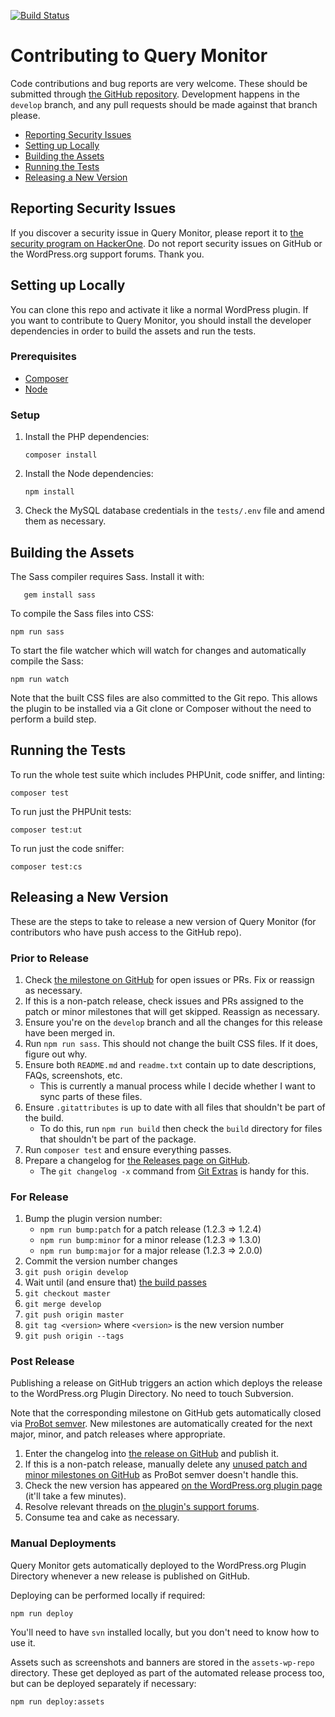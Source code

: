 [![Build Status](https://img.shields.io/badge/build-passing-brightgreen.svg?style=flat-square)](https://github.com/johnbillion/query-monitor/actions)

# Contributing to Query Monitor

Code contributions and bug reports are very welcome. These should be submitted through [the GitHub repository](https://github.com/johnbillion/query-monitor). Development happens in the `develop` branch, and any pull requests should be made against that branch please.

* [Reporting Security Issues](#reporting-security-issues)
* [Setting up Locally](#setting-up-locally)
* [Building the Assets](#building-the-assets)
* [Running the Tests](#running-the-tests)
* [Releasing a New Version](#releasing-a-new-version)

## Reporting Security Issues

If you discover a security issue in Query Monitor, please report it to [the security program on HackerOne](https://hackerone.com/johnblackbourn). Do not report security issues on GitHub or the WordPress.org support forums. Thank you.

## Setting up Locally

You can clone this repo and activate it like a normal WordPress plugin. If you want to contribute to Query Monitor, you should install the developer dependencies in order to build the assets and run the tests.

### Prerequisites

* [Composer](https://getcomposer.org/)
* [Node](https://nodejs.org/)

### Setup

1. Install the PHP dependencies:

       composer install

2. Install the Node dependencies:

       npm install

3. Check the MySQL database credentials in the `tests/.env` file and amend them as necessary.

## Building the Assets

The Sass compiler requires Sass. Install it with:

       gem install sass

To compile the Sass files into CSS:

	npm run sass

To start the file watcher which will watch for changes and automatically compile the Sass:

	npm run watch

Note that the built CSS files are also committed to the Git repo. This allows the plugin to be installed via a Git clone or Composer without the need to perform a build step.

## Running the Tests

To run the whole test suite which includes PHPUnit, code sniffer, and linting:

	composer test

To run just the PHPUnit tests:

	composer test:ut

To run just the code sniffer:

	composer test:cs

## Releasing a New Version

These are the steps to take to release a new version of Query Monitor (for contributors who have push access to the GitHub repo).

### Prior to Release

1. Check [the milestone on GitHub](https://github.com/johnbillion/query-monitor/milestones) for open issues or PRs. Fix or reassign as necessary.
1. If this is a non-patch release, check issues and PRs assigned to the patch or minor milestones that will get skipped. Reassign as necessary.
1. Ensure you're on the `develop` branch and all the changes for this release have been merged in.
1. Run `npm run sass`. This should not change the built CSS files. If it does, figure out why.
1. Ensure both `README.md` and `readme.txt` contain up to date descriptions, FAQs, screenshots, etc.
   - This is currently a manual process while I decide whether I want to sync parts of these files.
1. Ensure `.gitattributes` is up to date with all files that shouldn't be part of the build.
   - To do this, run `npm run build` then check the `build` directory for files that shouldn't be part of the package.
1. Run `composer test` and ensure everything passes.
1. Prepare a changelog for [the Releases page on GitHub](https://github.com/johnbillion/query-monitor/releases).
   - The `git changelog -x` command from [Git Extras](https://github.com/tj/git-extras) is handy for this.

### For Release

1. Bump the plugin version number:
   - `npm run bump:patch` for a patch release (1.2.3 => 1.2.4)
   - `npm run bump:minor` for a minor release (1.2.3 => 1.3.0)
   - `npm run bump:major` for a major release (1.2.3 => 2.0.0)
1. Commit the version number changes
1. `git push origin develop`
1. Wait until (and ensure that) [the build passes](https://github.com/johnbillion/query-monitor/actions)
1. `git checkout master`
1. `git merge develop`
1. `git push origin master`
1. `git tag <version>` where `<version>` is the new version number
1. `git push origin --tags`

### Post Release

Publishing a release on GitHub triggers an action which deploys the release to the WordPress.org Plugin Directory. No need to touch Subversion.

Note that the corresponding milestone on GitHub gets automatically closed via [ProBot semver](https://github.com/apps/probot-semver). New milestones are automatically created for the next major, minor, and patch releases where appropriate.

1. Enter the changelog into [the release on GitHub](https://github.com/johnbillion/query-monitor/releases) and publish it.
1. If this is a non-patch release, manually delete any [unused patch and minor milestones on GitHub](https://github.com/johnbillion/query-monitor/milestones) as ProBot semver doesn't handle this.
1. Check the new version has appeared [on the WordPress.org plugin page](https://wordpress.org/plugins/query-monitor/) (it'll take a few minutes).
1. Resolve relevant threads on [the plugin's support forums](https://wordpress.org/support/plugin/query-monitor/).
1. Consume tea and cake as necessary.

### Manual Deployments

Query Monitor gets automatically deployed to the WordPress.org Plugin Directory whenever a new release is published on GitHub.

Deploying can be performed locally if required:

	npm run deploy

You'll need to have `svn` installed locally, but you don't need to know how to use it.

Assets such as screenshots and banners are stored in the `assets-wp-repo` directory. These get deployed as part of the automated release process too, but can be deployed separately if necessary:

	npm run deploy:assets
